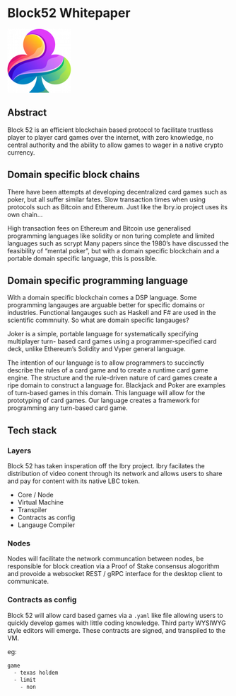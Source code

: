 # Block52 Whitepaper

![logo](https://github.com/block52/whitepaper/blob/main/mstile-144x144.png)

## Abstract
Block 52 is an efficient blockchain based protocol to facilitate trustless player to player card games over the internet, with zero knowledge, no central authority and the ability to allow games to wager in a native crypto currency.

## Domain specific block chains

There have been attempts at developing decentralized card games such as poker, but all suffer similar fates. Slow transaction times when using protocols such as Bitcoin and Ethereum.  Just like the lbry.io project uses its own chain...

High transaction fees on Ethereum and Bitcoin use generalised programming languages like solidity or non turing complete and limited languages such as scrypt
Many papers since the 1980’s have discussed the feasibility of “mental poker”, but with a domain specific blockchain and a portable domain specific language, this is possible.

## Domain specific programming language
With a domain specific blockchain comes a DSP language. Some programming langauges are arguable better for specific domains or industries.  Functional langauges such as Haskell and F# are used in the scientific commnuity.  So what are domain specific langauges?

Joker is a simple, portable language for systematically specifying multiplayer turn- based card games using a programmer-specified card deck, unlike Ethereum’s Solidity and Vyper general language.

The intention of our language is to allow programmers to succinctly describe the rules of a card game and to create a runtime card game engine. The structure and the rule-driven nature of card games create a ripe domain to construct a language for. Blackjack and Poker are examples of turn-based games in this domain. This language will allow for the prototyping of card games. Our language creates a framework for programming any turn-based card game.

## Tech stack
### Layers

Block 52 has taken insperation off the lbry project.  lbry facilates the distribution of video conent through its network and allows users to share and pay for content with its native LBC token.   

* Core / Node
* Virtual Machine
* Transpiler
* Contracts as config
* Langauge Compiler

### Nodes
Nodes will facilitate the network communcation between nodes, be responsible for block creation via a Proof of Stake consensus alogorithm and provoide a websocket REST / gRPC interface for the desktop client to communicate.

### Contracts as config

Block 52 will allow card based games via a `.yaml` like file allowing users to quickly develop games with little coding knowledge.  Third party WYSIWYG style editors will emerge.  These contracts are signed, and transpiled to the VM.

eg:
```ymal
game
  - texas holdem
  - limit
    - non 
```
